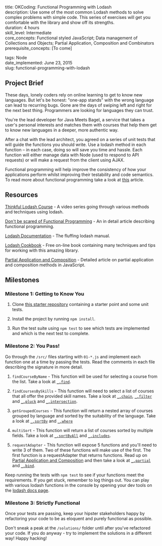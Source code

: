 title:                  OKCoding: Functional Programming with Lodash  
description:            Use some of the most common Lodash methods to solve complex problems with simple code. This series of exercises will get you comfortable with the library and show off its strengths.  
duration:               4 hours  
skill_level:            Intermediate  
core_concepts:          Functional styled JavaScript; Data management of Collections and Objects; Partial Application, Composition and Combinators  
prerequisite_concepts:  [To come]  

tags:                   Node  
date_implemented:       June 23, 2015  
slug:                   functional-programming-with-lodash  


## Project Brief

These days, lonely coders rely on online learning to get to know new languages. But let's be honest: "one-app stands" with the wrong language can lead to recurring bugs. Gone are the days of swiping left and right for the next best thing. Programmers are looking for languages they can trust.

You're the lead developer for Java Meets Bagel, a service that takes a user's personal interests and matches them with courses that help them get to know new languages in a deeper, more authentic way.

After a chat with the lead architect, you agreed on a series of unit tests that will guide the functions you should write. Use a lodash method in each function – in each case, doing so will save you time and hassle. Each function will either manage data with Node (used to respond to API requests) or will make a request from the client using AJAX.

Functional programming will help improve the consistency of how your applications perform whilst improving their testability and code semantics. To read more about functional programming take a look at [this](http://www.smashingmagazine.com/2014/07/02/dont-be-scared-of-functional-programming/) article.

## Resources

[Thinkful Lodash Course](https://reader.thinkful.com/rapid-lodash/918/course-overview) - A video series going through various methods and techniques using lodash.

[Don't be scared of Functional Programming](http://www.smashingmagazine.com/2014/07/02/dont-be-scared-of-functional-programming/) - An in detail article describing functional programming.

[Lodash Documentation](https://lodash.com/docs) - The fluffing lodash manual.

[Lodash Cookbook](https://leanpub.com/lodashcookbook/read) - Free on-line book containing many techniques and tips for working with this amazing library.

[Partial Application and Composition](http://benalman.com/news/2012/09/partial-application-in-javascript/) - Detailed article on partial application and composition methods in JavaScript.

## Milestones

### Milestone 1: Getting to Know You
1. Clone [this starter repository](https://github.com/Thinkful-Ed/node-lodash) containing a starter point and some unit tests.

2. Install the project by running `npm install`.

3. Run the test suite using `npm test` to see which tests are implemented and which is the next test to complete.

### Milestone 2: You Pass!

Go through the `/src/` files starting with `01-*.js` and implement each function one at a time by passing the tests. Read the comments in each file describing the signature in more detail.

1. `findCourseByName` - This function will be used for selecting a course from the list. Take a look at [`_.find`](https://lodash.com/docs#find).

2. `findCoursesBySkills` - This function will need to select a list of courses that all offer the provided skill names. Take a look at [`_.chain`](https://lodash.com/docs#chain), [`_.filter`](https://lodash.com/docs#filter) and [`_.pluck`](https://lodash.com/docs#pluck) and [`_.intersection`](https://lodash.com/docs#intersection).

3. `getGroupedCourses` - This function will return a nested array of courses grouped by language and sorted by the suitability of the language. Take a look at [`_.sortBy`](https://lodash.com/docs#sortBy) and [`_.where`](https://lodash.com/docs#where)

4. `multiSort` - This function will return a list of courses sorted by multiple fields. Take a look at [`_.sortByAll`](https://lodash.com/docs#sortByAll) and [`_.includes`](https://lodash.com/docs#includes).

5. `requestAdapter` - This function will expose 5 functions and you'll need to write 3 of them. Two of these functions will make use of the first. The first function is a requestAdapter that returns functions. Read up on [Partial Application and Composition](http://benalman.com/news/2012/09/partial-application-in-javascript/) and then take a look at [`_.partial`](https://lodash.com/docs#partial) and [`_.bind`](https://lodash.com/docs#bind).
 
Keep running the tests with `npm test` to see if your functions meet the requirements. If you get stuck, remember to log things out.  You can play with various lodash functions in the console by opening your dev tools on the [lodash docs page](https://lodash.com/docs).

### Milestone 3: Strictly Functional

Once your tests are passing, keep your hipster stakeholders happy by refactoring your code to be as eloquent and purely functional as possible.

Don't sneak a peak at the `/solutions/` folder until after you've refactored your code. If you do anyway - try to implement the solutions in a different way! Happy hacking!


